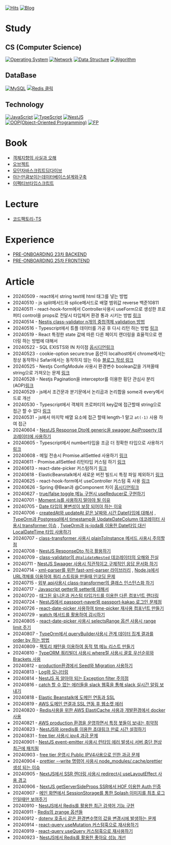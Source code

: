 [![Hits](https://hits.seeyoufarm.com/api/count/incr/badge.svg?url=https://github.com/yanggwangseong/TIL&count_bg=%2379C83D&title_bg=%23555555&icon=github.svg&icon_color=%23E7E7E7&title=hits&edge_flat=false)](https://hits.seeyoufarm.com)
[![Blog](https://img.shields.io/badge/Blog-threeyears.tistory.com-blue)](https://threeyears.tistory.com/)
# Study
## CS (Computer Science)
[![Operating System](https://img.shields.io/badge/Operating%20System-README이동-gray?logo=linux&logoColor=white&labelColor=FCC624&style=plastic)](https://github.com/yanggwangseong/TIL/blob/main/OperatingSystem/README.md) 
[![Network](https://img.shields.io/badge/Network-README이동-gray?logo=countingworkspro&logoColor=white&labelColor=2E3084&style=plastic)](https://github.com/yanggwangseong/TIL/blob/main/Network/README.md) 
[![Data Structure](https://img.shields.io/badge/Data%20Structure-README이동-gray?logo=databricks&logoColor=white&labelColor=FF3621&style=plastic)](https://github.com/yanggwangseong/TIL/blob/main/DataStructure/README.md) 
[![Algorithm](https://img.shields.io/badge/Algorithm-README이동-gray?logo=thealgorithms&logoColor=white&labelColor=00BCB4&style=plastic)](https://github.com/yanggwangseong/TIL/blob/main/Algorithm/README.md)
## DataBase
[![MySQL](https://img.shields.io/badge/MySQL-README이동-gray?logo=mysql&logoColor=white&labelColor=4479A1&style=plastic)](https://github.com/yanggwangseong/TIL/blob/main/MySql/README.md)
[![Redis 클릭](https://img.shields.io/badge/Redis-README이동-gray?logo=redis&logoColor=white&labelColor=DC382D&style=plastic)](https://github.com/yanggwangseong/TIL/blob/main/Redis/README.md)  
## Technology
[![JavaScript](https://img.shields.io/badge/JavaScript-README이동-gray?logo=javascript&logoColor=white&labelColor=F7DF1E&style=plastic)](https://github.com/yanggwangseong/TIL/blob/main/Javascript/README.md) 
[![TypeScript](https://img.shields.io/badge/TypeScript-README이동-gray?logo=typescript&logoColor=white&labelColor=3178C6&style=plastic)](https://github.com/yanggwangseong/TIL/blob/main/TypeScript/README.md) 
[![NestJS](https://img.shields.io/badge/NestJS-README이동-gray?logo=nestjs&logoColor=white&labelColor=E0234E&style=plastic)](https://github.com/yanggwangseong/TIL/blob/main/NestJS/README.md) 
[![OOP(Object-Oriented Programming)](https://img.shields.io/badge/OOP(ObjectOrientedProgramming)-README이동-gray?logo=coop&logoColor=white&labelColor=00B1E7&style=plastic)](https://github.com/yanggwangseong/TIL/blob/main/OOP/README.md) 
[![FP](https://img.shields.io/badge/FP(FunctionalProgramming)-README이동-gray?logo=haskell&logoColor=white&labelColor=5D4F85&style=plastic)](https://github.com/yanggwangseong/TIL/blob/main/FP/README.md)

# Book
- [객체지향의 사실과 오해](https://github.com/yanggwangseong/TIL/tree/main/%EB%8F%84%EC%84%9C/%EA%B0%9D%EC%B2%B4%EC%A7%80%ED%96%A5%EC%9D%98%20%EC%82%AC%EC%8B%A4%EA%B3%BC%20%EC%98%A4%ED%95%B4) 
- [오브젝트](https://github.com/yanggwangseong/TIL/tree/main/%EB%8F%84%EC%84%9C/%EC%98%A4%EB%B8%8C%EC%A0%9D%ED%8A%B8)
- [모던자바스크립트딥다이브](https://github.com/yanggwangseong/TIL/tree/main/%EB%8F%84%EC%84%9C/%EB%AA%A8%EB%8D%98%20%EC%9E%90%EB%B0%94%EC%8A%A4%ED%81%AC%EB%A6%BD%ED%8A%B8%20%EB%94%A5%EB%8B%A4%EC%9D%B4%EB%B8%8C(Javascript%20DeepDive))
- [아는만큼보이는데이터베이스설계와구축](https://github.com/yanggwangseong/TIL/tree/main/%EB%8F%84%EC%84%9C/%EC%95%84%EB%8A%94%EB%A7%8C%ED%81%BC%EB%B3%B4%EC%9D%B4%EB%8A%94%EB%8D%B0%EC%9D%B4%ED%84%B0%EB%B2%A0%EC%9D%B4%EC%8A%A4%EC%84%A4%EA%B3%84%EC%99%80%EA%B5%AC%EC%B6%95) 
- [이펙티브타입스크립트](https://github.com/yanggwangseong/TIL/tree/main/%EB%8F%84%EC%84%9C/%EC%9D%B4%ED%8E%99%ED%8B%B0%EB%B8%8C%20%ED%83%80%EC%9E%85%EC%8A%A4%ED%81%AC%EB%A6%BD%ED%8A%B8) 

# Lecture
- [코드팩토리-TS](https://github.com/yanggwangseong/TIL/tree/main/Lecture/%EC%BD%94%EB%93%9C%ED%8C%A9%ED%86%A0%EB%A6%ACTypescript)  
# Experience
- [PRE-ONBOARDING 23차 BACKEND](https://github.com/yanggwangseong/TIL/tree/main/Experience/PreOnBoarding/Backend)
- [PRE-ONBOARDING 25차 FRONTEND](https://github.com/yanggwangseong/TIL/blob/main/Experience/PreOnBoarding/Frontend/README.md) 
# Article
- 20240509 - react에서 string text에 html 태그를 넣는 방법
- 20240510 - js split메서드와 splice메서드로 배열 범위값 reverse 백준10811
- 20240511 - react-hook-form에서 Controller사용시 useForm으로 생성한 프로퍼티 control을 props로 전달시 타입체커 환경 통과 시키는 방법 [링크](https://threeyears.tistory.com/511) 
- 20240514 - [Nestjs class-validator n개의 중첩객체 validation 방법](https://threeyears.tistory.com/513) 
- 20240516 - Typescript에서 튜플 데이터를 가공 후 다시 리턴 하는 방법 [링크](https://threeyears.tistory.com/manage/posts/) 
- 20240519 - React 특정한 state 값에 따른 다른 페이지 랜더링을 효율적으로 랜더링 하는 방법에 대해서
- 20240522 - SQL EXISTS와 IN 차이점 [옵시디언링크](obsidian://open?vault=%ED%86%A0%EC%8A%A4%EA%B0%80%EA%B3%A0%EC%8B%B6%EB%8B%A4&file=study%2FDatabase%2FSQL%2FEXISTS%EC%99%80%20IN%20%EC%B0%A8%EC%9D%B4%EC%A0%90) 
- 20240523 - cookie-option secure:true 옵션이 localhost에서 chrome에서는 정상 동작하나 Safari에서는 동작하지 않는 이슈 [블로그 작성 링크](https://threeyears.tistory.com/517)
- 20240525 - Nestjs ConfigModule 사용시 환경변수 boolean값을 가져올때 string으로 가져오는 문제 [링크](https://threeyears.tistory.com/535) 
- 20240528 - Nestjs Pagination을 interceptor를 이용한 횡단 관심사 분리(AOP)[링크](https://threeyears.tistory.com/518) 
- 20240529 - js에서 조건문과 분기문에서 논리곱과 논리합을 some과 every메서드로 개선
- 20240530 - Typescript에서 객체의 프로퍼티의 key값에 접근할때 string으로 접근 할 수 없다 [링크](https://threeyears.tistory.com/523) 
- 20240531 - js에서 마지막 배열 요소에 접근 할때 length-1 말고 `at(-1)` 사용 하여 접근
- 20240604 - [NestJS Response Dto에 generic을 swagger ApiProperty 데코레이터에 사용하기](https://threeyears.tistory.com/525) 
- 20240605 - Typescript에서 number타입을 조금 더 정확한 타입으로 사용하기 [링크](https://threeyears.tistory.com/527) 
- 20240608 - 메일 전송시 Promise.allSettled 사용하기 [링크](https://threeyears.tistory.com/528) 
- 20240611 - Promise.allSettled 리턴타입 커스텀 하기 [링크](https://threeyears.tistory.com/529) 
- 20240613 - react-date-picker 커스텀하기 [링크](https://threeyears.tistory.com/530) 
- 20240618 - ElasticBeanstalk에서 새로운 버전 빌드시 특정 파일 제외하기 [링크](https://threeyears.tistory.com/532) 
- 20240625 - react-hook-form에서 useController 커스텀 훅 사용 [링크](https://threeyears.tistory.com/538) 
- 20240626 - Spring @Bean과 @Component 차이 [옵시디언링크](obsidian://open?vault=%ED%86%A0%EC%8A%A4%EA%B0%80%EA%B3%A0%EC%8B%B6%EB%8B%A4&file=study%2FSpring%2FSpring%20%40Bean%EA%B3%BC%20%40Component%20%EC%B0%A8%EC%9D%B4) 
- 20240627 - [true/false toggle 메뉴 구현시 useReducer로 구현하기](https://threeyears.tistory.com/539) 
- 20240701 - [Moment.js를 사용하지 말아야 될 이유](https://threeyears.tistory.com/545) 
- 20240705 - [Date 타입의 불변성이 보장 되어야 하는 이유](https://threeyears.tistory.com/546) 
- 20240706 - [createdAt와 updateAt 같은 날짜와 시간 Date타입에 대해서](https://threeyears.tistory.com/547) , [TypeOrm과 Postgresql에서 timestamp을 UpdateDateColumn 데코레이터 사용시 transformer 이슈](https://threeyears.tistory.com/548) , [TypeOrm과 js-joda를 이용한 Date타입 대신 LocalDateTime 타입 사용하기](https://threeyears.tistory.com/549) 
- 20240707 - [class-transformer 사용시 plainToInstance 메서드 사용시 주의할점](https://threeyears.tistory.com/551) 
- 20240708 - [NestJS ResponseDto 적극 활용하기](https://threeyears.tistory.com/553) 
- 20240709 - [class-validator의 `@ValidateNested` 데코레이터의 오해와 진실](https://threeyears.tistory.com/556) 
- 20240711 - [NestJS Swaager 사용시 직관적이고 구체적인 응답 문서화 하기](https://threeyears.tistory.com/555) 
- 20240714 - [xml-parser를 위한 fast-xml-parser 라이브러리](https://threeyears.tistory.com/558) , [Node.js에서 URL객체를 이용하여 쿼리 스트링을 만들때 인코딩 문제](https://threeyears.tistory.com/559) 
- 20240715 - [외부 api사용시 class-transformer의 클래스 인스턴스화 하기](https://threeyears.tistory.com/560) 
- 20240717 - [Javascript getter와 setter에 대해서](https://threeyears.tistory.com/564) 
- 20240720 - [태그된 유니온과 커스텀 타입가드를 이용한 다른 컴포넌트 랜더링](https://threeyears.tistory.com/570) 
- 20240724 - [NestJS에서 passport-naver와 passport-kakao 로그인 문제점](https://threeyears.tistory.com/572) 
- 20240726 - [react-date-picker 사용하여 time-picker 재사용 컴포넌트 만들기](https://threeyears.tistory.com/573) 
- 20240729 - [watch 메서드를 활용하여 감시하기](https://threeyears.tistory.com/574) 
- 20240805 - [react-date-picker 사용시 selectsRange 옵션 사용시 range limit 주기](https://threeyears.tistory.com/576) 
- 20240807 - [TypeOrm에서 queryBuilder사용시 관계 데이터 집계 결과를 order by 하는 방법](https://threeyears.tistory.com/577) 
- 20240809 - [팩토리 패턴을 이용하여 동적 탭 메뉴 리스트 만들기](https://threeyears.tistory.com/578) 
- 20240810 - [TypeORM 쿼리빌더 사용시 where절 사용시 괄호 우선순위와 Brackets 사용](https://threeyears.tistory.com/579)
- 20240812 - [production환경에서 Seed와 Migration 사용하기](https://threeyears.tistory.com/580) 
- 20240813 - [Log와 모니터링](https://threeyears.tistory.com/581) 
- 20240814 - [NestJS 꼭 알아야 되는 Exception filter 주의점](https://threeyears.tistory.com/582) 
- 20240816 - [catch 할 수 없는 에러들을 slack 웹훅을 통해 slack 실시간 알림 보내기](https://threeyears.tistory.com/587) 
- 20240818 - [Elastic Beanstalk에 도메인 연동과 SSL](https://threeyears.tistory.com/590) 
- 20240819 - [AWS 도메인 연결과 SSL 연동 후 웹소켓 에러](https://threeyears.tistory.com/594) 
- 20240820 - [Redis사용을 위한 AWS ElastiCache 사용과 개발환경에서 docker 사용](https://threeyears.tistory.com/588) 
- 20240821 - [AWS production 환경을 운영하면서 특정 봇들이 보내는 취약점](https://threeyears.tistory.com/598) 
- 20240823 - [NestJS와 ioredis를 이용한 초대링크 만료 시간 설정하기](https://threeyears.tistory.com/599) 
- 20240831 - [free tier 사용시 ipv4 과금 문제](https://threeyears.tistory.com/600) 
- 20240901 - [NestJS event-emitter 사용시 런타임 에러 발생시 서버 중단 현상 최근에 패치됨](https://threeyears.tistory.com/601) 
- 20240903 - [free tier 운영시 Public IPV4사용으로 인한 과금 문제](https://threeyears.tistory.com/603) 
- 20240904 - [prettier --write 명령어 사용시 node_modules/.cache/prettier 생성 되는 이슈](https://threeyears.tistory.com/605) 
- 20240905 - [NextJS에서 SSR 렌더링 사용시 redirect시 useLayoutEffect 사용 경고](https://threeyears.tistory.com/606) 
- 20240906 - [NextJS getServerSideProps SSR에서 HOF 이용한 Auth 인증](https://threeyears.tistory.com/607) 
- 20240907 - [메인 화면에서 SessionStorage를 통한 Splash 이미지를 최초 로그인일때만 보여주기](https://threeyears.tistory.com/612) 
- 20240910 - [NestJS에서 Redis를 활용한 최근 검색어 기능 구현](https://threeyears.tistory.com/614) 
- 20240911 - [Redis의 zrange 옵션들](https://threeyears.tistory.com/615) 
- 20240912 - [dotenv 호출시 같은 환경변수명의 값을 변경시에 발생하는 문제](https://threeyears.tistory.com/617) 
- 20240914 - [react-query useMutation 커스텀훅으로 재사용하기](https://threeyears.tistory.com/618) 
- 20240919 - [react-query useQuery 커스텀훅으로 재사용하기](https://threeyears.tistory.com/620) 
- 20240923 - [NestJS에서 Redis를 활용한 좋아요 성능 개선](https://threeyears.tistory.com/621) 




